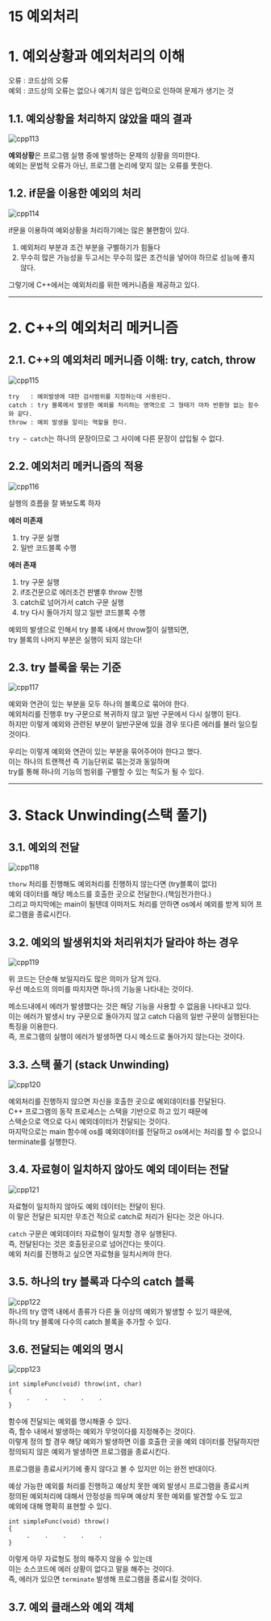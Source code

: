 15 예외처리
=======================
# 1. 예외상황과 예외처리의 이해   
오류 : 코드상의 오류       
예외 : 코드상의 오류는 없으나 예기치 않은 입력으로 인하여 문제가 생기는 것      
     
## 1.1. 예외상황을 처리하지 않았을 때의 결과  
      
![cpp113](https://user-images.githubusercontent.com/50267433/76512743-94a6fe00-6498-11ea-900f-7555ea6b240b.PNG)          
     
**예외상황**은 프로그램 실행 중에 발생하는 문제의 상황을 의미한다.            
예외는 문법적 오류가 아닌, 프로그램 논리에 맞지 않는 오류를 뚯한다.            
            
## 1.2. if문을 이용한 예외의 처리   
      
![cpp114](https://user-images.githubusercontent.com/50267433/76512886-ca4be700-6498-11ea-8fbe-be395bc38089.PNG)   
      
if문을 이용하여 예외상황을 처리하기에는 많은 불편함이 있다.      
      
1. 예외처리 부분과 조건 부분을 구별하기가 힘들다   
2. 무수히 많은 가능성을 두고서는 무수히 많은 조건식을 넣어야 하므로 성능에 좋지 않다.     
     
그렇기에 C++에서는 예외처리를 위한 메커니즘을 제공하고 있다.  
***
# 2. C++의 예외처리 메커니즘   
## 2.1. C++의 예외처리 메커니즘 이해: try, catch, throw      
     
![cpp115](https://user-images.githubusercontent.com/50267433/76513499-bce32c80-6499-11ea-8730-0d0479dc6cd9.PNG)   

```
try   : 예외발생에 대한 검사범위를 지정하는데 사용된다.   
catch : try 블록에서 발생한 예외를 처리하는 영역으로 그 형태가 마차 반환형 없는 함수와 같다.   
throw : 예외 발생을 알리는 역할을 한다.   
```
```try ~ catch```는 하나의 문장이므로 그 사이에 다른 문장이 삽입될 수 없다.    

## 2.2. 예외처리 메커니즘의 적용    
   
![cpp116](https://user-images.githubusercontent.com/50267433/76514374-244dac00-649b-11ea-9cfe-4598628d9396.PNG)   
       
실행의 흐름을 잘 봐보도록 하자  
     
**에러 미존재**    
   
1. try 구문 실행
2. 일반 코드블록 수행 

**에러 존재**
   
1. try 구문 실행
2. if조건문으로 에러조건 판별후 throw 진행
3. catch로 넘어가서 catch 구문 실행  
4. try 다시 돌아가지 않고 일반 코드블록 수행     
      
예외의 발생으로 인해서 try 블록 내에서 throw절이 실행되면,      
try 블록의 나머지 부분은 실행이 되지 않는다!      

## 2.3. try 블록을 묶는 기준   
      
![cpp117](https://user-images.githubusercontent.com/50267433/76515084-56abd900-649c-11ea-9901-080397aec2e9.PNG)   
     
예외와 연관이 있는 부분을 모두 하나의 블록으로 묶어야 한다.      
예외처리를 진행후 try 구문으로 복귀하지 않고 일반 구문에서 다시 실행이 된다.      
하지만 이렇게 예외와 관련된 부분이 일반구문에 있을 경우 또다른 에러를 불러 일으킬 것이다.         
         
우리는 이렇게 예외와 연관이 있는 부분을 묶어주어야 한다고 했다.           
이는 하나의 트랜잭션 즉 기능단위로 묶는것과 동일하며         
try를 통해 하나의 기능의 범위를 구별할 수 있는 척도가 될 수 있다.       
          
***
# 3. Stack Unwinding(스택 풀기)         
## 3.1. 예외의 전달   
       
![cpp118](https://user-images.githubusercontent.com/50267433/76516131-4268db80-649e-11ea-92f7-6933a569a5d5.PNG)      
       
```thorw``` 처리를 진행해도 예외처리를 진행하지 않는다면 (try블록이 없다)             
예외 데이터를 해당 메소드를 호출한 곳으로 전달한다.(책임전가한다.)         
그리고 마지막에는 main이 될텐데 이마저도 처리를 안하면 os에서 예외를 받게 되어 프로그램을 종료시킨다.   
          
## 3.2. 예외의 발생위치와 처리위치가 달라야 하는 경우   
      
![cpp119](https://user-images.githubusercontent.com/50267433/76517239-4dbd0680-64a0-11ea-8dcb-70f6c0f23167.PNG)  
     
위 코드는 단순해 보일지라도 많은 의미가 담겨 있다.   
우선 메소드의 의미를 따지자면 하나의 기능을 나타내는 것이다.    
    
메소드내에서 에러가 발생했다는 것은 해당 기능을 사용할 수 없음을 나타내고 있다.   
이는 에러가 발생시 try 구문으로 돌아가지 않고 catch 다음의 일반 구문이 실행된다는 특징을 이용한다.  
즉, 프로그램의 실행이 에러가 발생하면 다시 메소드로 돌아가지 않는다는 것이다.    
       
## 3.3. 스택 풀기 (stack Unwinding)         
        
![cpp120](https://user-images.githubusercontent.com/50267433/76518307-3717af00-64a2-11ea-962e-bdcd43265821.PNG)   
         
예외처리를 진행하지 않으면 자신을 호출한 곳으로  예외데이터를 전달된다.                 
C++ 프로그램의 동작 프로세스는 스택을 기반으로 하고 있기 때문에                
스택순으로 역으로 다시 예외데이터가 전달되는 것이다.             
마지막으로는 main 함수에 os를 예외데이터를 전달하고 os에서는 처리를 할 수 없으니 terminate를 실행한다.        
            
## 3.4. 자료형이 일치하지 않아도 예외 데이터는 전달       
    
![cpp121](https://user-images.githubusercontent.com/50267433/76519100-b194fe80-64a3-11ea-8e71-26e921588e5c.PNG)    
         
자료형이 일치하지 않아도 예외 데이터는 전달이 된다.             
이 말은 전달은 되지만 무조건 적으로 catch로 처리가 된다는 것은 아니다.        
          
```catch``` 구문은 예외데이터 자료형이 일치할 경우 실행된다.       
즉, 전달된다는 것은 호출된곳으로 넘어간다는 뜻이다.        
예외 처리를 진행하고 싶으면 자료형을 일치시켜야 한다.      
     
## 3.5. 하나의 try 블록과 다수의 catch 블록      
     
![cpp122](https://user-images.githubusercontent.com/50267433/76519958-45b39580-64a5-11ea-87ea-24abacbe7fc1.PNG)   
하나의 try 영역 내에서 종류가 다른 둘 이상의 예외가 발생할 수 있기 때문에,   
하나의 try 블록에 다수의 catch 블록을 추가할 수 있다.   
     
## 3.6. 전달되는 예외의 명시     
         
![cpp123](https://user-images.githubusercontent.com/50267433/76521495-4a2d7d80-64a8-11ea-84f8-d67bf1d4cb96.PNG)      

```
int simpleFunc(void) throw(int, char)
{
     .    .    .    .    .
}
```

함수에 전달되는 예외를 명시해줄 수 있다.      
즉, 함수 내에서 발생하는 예외가 무엇이다를 지정해주는 것이다.       
이렇게 정의 할 경우 해당 예외가 발생하면 이를 호출한 곳을 예외 데이터를 전달하지만     
정의되지 않은 예외가 발생하면 프로그램을 종료시킨다.       
      
프로그램을 종료시키기에 좋지 않다고 볼 수 있지만 이는 완전 반대이다.      
      
예상 가능한 예외를 처리를 진행하고 예상치 못한 예외 발생시 프로그램을 종료시켜     
정의된 예외처리에 대해서 안정성을 띄우며 예상치 못한 예외를 발견할 수도 있고      
예외에 대해 명확히 표현할 수 있다.    
   
```
int simpleFunc(void) throw()
{
     .    .    .    .    .
}
```
이렇게 아무 자료형도 정의 해주지 않을 수 있는데       
이는 소스코드에 에러 상황이 없다고 말을 해주는 것이다.     
즉, 에러가 있으면 ```terminate``` 발생해 프로그램을 종료시킬 것이다.      
    
## 3.7. 예외 클래스와 예외 객체   






